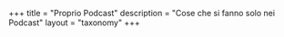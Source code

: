 +++
title = "Proprio Podcast"
description = "Cose che si fanno solo nei Podcast"
layout = "taxonomy"
+++